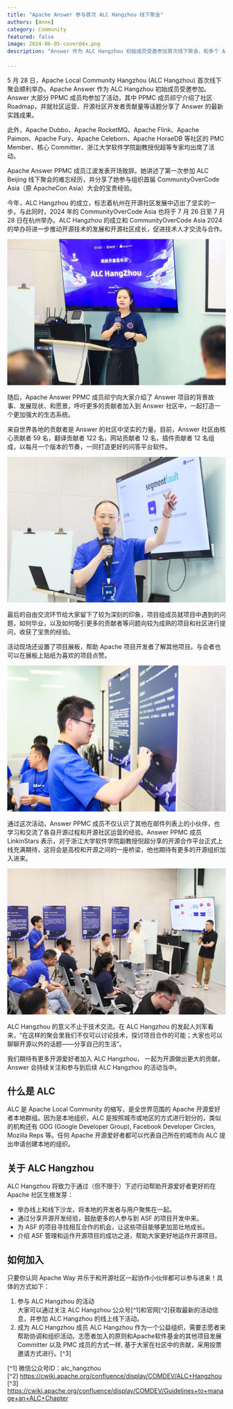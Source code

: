 ```yaml
---
title: "Apache Answer 参与首次 ALC Hangzhou 线下聚会"
authors: [Anne]
category: Community
featured: false
image: 2024-06-05-cover@4x.png
description: "Answer 作为 ALC Hangzhou 初始成员受邀参加首次线下聚会，和多个 Apache 项目进行分享和交流。"

---
```


5 月 28 日，Apache Local Community Hangzhou (ALC Hangzhou) 首次线下聚会顺利举办。Apache Answer 作为 ALC Hangzhou 初始成员受邀参加。Answer 大部分 PPMC 成员均参加了活动，其中 PPMC 成员祁宁介绍了社区 Roadmap，并就社区运营、开源社区开发者贡献量等话题分享了 Answer 的最新实践成果。

此外，Apache Dubbo、Apache RocketMQ、Apache Flink、Apache Paimon、Apache Fury、Apache Celeborn、Apache HoraeDB 等社区的 PMC Member、核心 Committer、浙江大学软件学院副教授倪超等专家均出席了活动。

Apache Answer PPMC 成员江波发表开场致辞。她讲述了第一次参加 ALC Beijing 线下聚会的难忘经历，并分享了她参与组织首届 CommunityOverCode Asia（原 ApacheCon Asia）大会的宝贵经验。

今年，ALC Hangzhou 的成立，标志着杭州在开源社区发展中迈出了坚实的一步。与此同时，2024 年的 CommunityOverCode Asia 也将于 7 月 26 日至 7 月 28 日在杭州举办。ALC Hangzhou 的成立和 CommunityOverCode Asia 2024 的举办将进一步推动开源技术的发展和开源社区成长，促进技术人才交流与合作。

![Alt text](Nadia%20Open%20Remarks.jpeg)

随后，Apache Answer PPMC 成员祁宁向大家介绍了 Answer 项目的背景故事、发展现状、和愿景，呼吁更多的贡献者加入到 Answer 社区中，一起打造一个更加强大的生态系统。

来自世界各地的贡献者是 Answer 的社区中坚实的力量。目前，Answer 社区由核心贡献者 59 名，翻译贡献者 122 名，网站贡献者 12 名，插件贡献者 12 名组成，以每月一个版本的节奏，一同打造更好的问答平台软件。

![Alt text](Joyqi.jpeg)

最后的自由交流环节给大家留下了较为深刻的印象，项目组成员就项目中遇到的问题，如何毕业，以及如何吸引更多的贡献者等问题向较为成熟的项目和社区进行提问，收获了宝贵的经验。

活动现场还设置了项目展板，帮助 Apache 项目开发者了解其他项目。与会者也可以在展板上贴纸为喜欢的项目点赞。

![Alt text](Fen.jpeg)

通过这次活动，Answer PPMC 成员不仅认识了其他在邮件列表上的小伙伴，也学习和交流了各自开源过程和开源社区运营的经验。Answer PPMC 成员 LinkinStars 表示，对于浙江大学软件学院副教授倪超分享的开源合作平台正式上线充满期待，这将会是高校和开源之间的一座桥梁，他也期待有更多的开源组织加入进来。

![Alt text](Open%20Discussion.jpeg)

ALC Hangzhou 的意义不止于技术交流。在 ALC Hangzhou 的发起人刘军看来，“在这样的聚会里我们不仅可以讨论技术，探讨项目合作的可能；大家也可以聊聊开源以外的话题——分享自己的生活”。

我们期待有更多开源爱好者加入 ALC Hangzhou， 一起为开源做出更大的贡献，Answer 会持续关注和参与到后续 ALC Hangzhou 的活动当中。

## 什么是 ALC    
ALC 是 Apache Local Community 的缩写，是全世界范围的 Apache 开源爱好者本地群组。因为是本地组织，ALC 是按照城市或地区的方式进行划分的，类似的机构还有 GDG (Google Developer Group), Facebook Developer Circles, Mozilla Reps 等。任何 Apache 开源爱好者都可以代表自己所在的城市向 ALC 提出申请创建本地的组织。 

## 关于 ALC Hangzhou    
ALC Hangzhou 将致力于通过（但不限于）下述行动帮助开源爱好者更好的在 Apache 社区生根发芽：
- 举办线上和线下沙龙，将本地的开发者与用户聚焦在一起。
- 通过分享开源开发经验，鼓励更多的人参与到 ASF 的项目开发中来。
- 为 ASF 的项目寻找相互合作的机会，让这些项目能够更加茁壮地成长。
- 介绍 ASF 管理和运作开源项目的成功之道，帮助大家更好地运作开源项目。


## 如何加入     
只要你认同 Apache Way 并乐于和开源社区一起协作小伙伴都可以参与进来！具体的方式如下：
1. 参与 ALC Hangzhou 的活动     
大家可以通过关注 ALC Hangzhou 公众号[^1]和官网[^2]获取最新的活动信息，并参加 ALC Hangzhou 的线上线下活动。
2. 成为 ALC Hangzhou 成员
ALC Hangzhou 作为一个公益组织，需要志愿者来帮助协调和组织活动。志愿者加入的原则和Apache软件基金的其他项目发展 Committer 以及 PMC 成员的方式一样, 基于大家在社区中的贡献，采用投票邀请方式进行。[^3]

[^1] 微信公众号ID：alc_hangzhou          
[^2] https://cwiki.apache.org/confluence/display/COMDEV/ALC+Hangzhou        
[^3] https://cwiki.apache.org/confluence/display/COMDEV/Guidelines+to+manage+an+ALC+Chapter